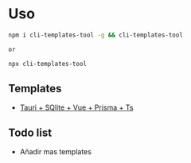 # Uso

```bash
npm i cli-templates-tool -g && cli-templates-tool

or

npx cli-templates-tool
```

## Templates

-   [Tauri + SQlite + Vue + Prisma + Ts](https://github.com/Wysted/Template-Tauri-SQLite-Prisma-Vue-TS)

## Todo list

-   Añadir mas templates

